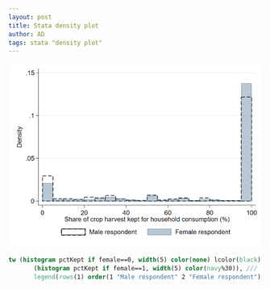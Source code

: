 ```yaml
---
layout: post
title: Stata density plot
author: AD
tags: stata "density plot"
---
```


![Stata density plot](/images/stata_density_plot.png)


```stata
tw (histogram pctKept if female==0, width(5) color(none) lcolor(black) lpattern(dash)) ///        
       (histogram pctKept if female==1, width(5) color(navy%30)), ///   
       legend(rows(1) order(1 "Male respondent" 2 "Female respondent") region(col(white))) graphregion(color(white))  yla(, angle(0))  xtitle("Share of crop harvest kept for household consumption (%)")
```